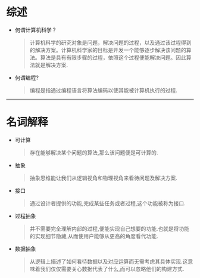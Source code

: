<!--
 * @Author: your name
 * @Date: 2020-08-03 17:02:21
 * @LastEditTime: 2020-08-03 20:01:29
 * @LastEditors: Please set LastEditors
 * @Description: In User Settings Edit
 * @FilePath: \Algorithms_and_Data_Strucures\chapter_1\基础部分综述.md
-->

# 综述

* 何谓计算机科学？
    > 计算机科学的研究对象是问题，解决问题的过程，以及通过该过程得到的解决方案。计算机科学家的目标是开发一个能够逐步解决该问题的算法。算法是具有有限步骤的过程，依照这个过程便能解决问题。因此算法就是解决方案.
* 何谓编程?
    >编程是指通过编程语言将算法编码以使其能被计算机执行的过程.
    >
-------------------------------

# 名词解释

* 可计算
  > 存在能够解决某个问题的算法,那么该问题便是可计算的.
* 抽象
  > 抽象思维能让我们从逻辑视角和物理视角来看待问题及解决方案.
* 接口
  > 通过设计者提供的功能,完成某些任务或者过程,这个功能被称为接口.
* 过程抽象
  > 并不需要完全理解内部的过程,便能实现自己想要的功能.也就是将功能的实现细节隐藏,从而使用户能够从更高的角度看代功能.
* 数据抽象
  > 从逻辑上描述了如何看待数据以及对应运算而无需考虑其具体实现.这意味着我们仅仅需要关心数据代表了什么,而可以忽略他们的构建方式.
